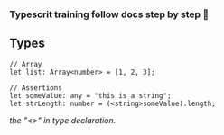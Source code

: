 
### Typescrit training follow docs step by step 🤺

## Types
```
// Array
let list: Array<number> = [1, 2, 3];

// Assertions
let someValue: any = "this is a string";
let strLength: number = (<string>someValue).length;
```  
_the "<>" in type declaration._
